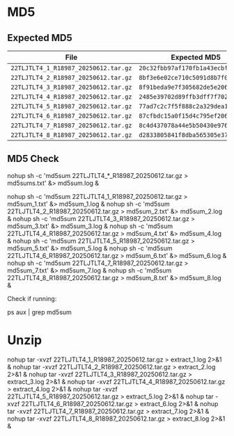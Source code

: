 # MD5
## Expected MD5

| File                                 | Expected MD5                       |
| ------------------------------------ | ---------------------------------- |
| `22TLJTLT4_1_R18987_20250612.tar.gz` | `20c32fbb97af170fb1a43ecbfcaa0f69` |
| `22TLJTLT4_2_R18987_20250612.tar.gz` | `8bf3e6e02ce710c5091d8b7f014ad540` |
| `22TLJTLT4_3_R18987_20250612.tar.gz` | `8f91beda9e7f305682de5e20660dc48d` |
| `22TLJTLT4_4_R18987_20250612.tar.gz` | `2485e39702d89ffb3dff7f702c78152e` |
| `22TLJTLT4_5_R18987_20250612.tar.gz` | `77ad7c2c7f5f888c2a329dea1f0f4281` |
| `22TLJTLT4_6_R18987_20250612.tar.gz` | `87cfbdc15a0f15d4c795ef206a235d4f` |
| `22TLJTLT4_7_R18987_20250612.tar.gz` | `8c4d437078a44e5b50430e976039835f` |
| `22TLJTLT4_8_R18987_20250612.tar.gz` | `d2833805841f8dba565305e378d5dd65` |

## MD5 Check

nohup sh -c 'md5sum 22TLJTLT4_*_R18987_20250612.tar.gz > md5sums.txt' &> md5sum.log &

nohup sh -c 'md5sum 22TLJTLT4_1_R18987_20250612.tar.gz > md5sum_1.txt' &> md5sum_1.log &
nohup sh -c 'md5sum 22TLJTLT4_2_R18987_20250612.tar.gz > md5sum_2.txt' &> md5sum_2.log &
nohup sh -c 'md5sum 22TLJTLT4_3_R18987_20250612.tar.gz > md5sum_3.txt' &> md5sum_3.log &
nohup sh -c 'md5sum 22TLJTLT4_4_R18987_20250612.tar.gz > md5sum_4.txt' &> md5sum_4.log &
nohup sh -c 'md5sum 22TLJTLT4_5_R18987_20250612.tar.gz > md5sum_5.txt' &> md5sum_5.log &
nohup sh -c 'md5sum 22TLJTLT4_6_R18987_20250612.tar.gz > md5sum_6.txt' &> md5sum_6.log &
nohup sh -c 'md5sum 22TLJTLT4_7_R18987_20250612.tar.gz > md5sum_7.txt' &> md5sum_7.log &
nohup sh -c 'md5sum 22TLJTLT4_8_R18987_20250612.tar.gz > md5sum_8.txt' &> md5sum_8.log &

Check if running:

ps aux | grep md5sum

# Unzip

nohup tar -xvzf 22TLJTLT4_1_R18987_20250612.tar.gz > extract_1.log 2>&1 &
nohup tar -xvzf 22TLJTLT4_2_R18987_20250612.tar.gz > extract_2.log 2>&1 &
nohup tar -xvzf 22TLJTLT4_3_R18987_20250612.tar.gz > extract_3.log 2>&1 &
nohup tar -xvzf 22TLJTLT4_4_R18987_20250612.tar.gz > extract_4.log 2>&1 &
nohup tar -xvzf 22TLJTLT4_5_R18987_20250612.tar.gz > extract_5.log 2>&1 &
nohup tar -xvzf 22TLJTLT4_6_R18987_20250612.tar.gz > extract_6.log 2>&1 &
nohup tar -xvzf 22TLJTLT4_7_R18987_20250612.tar.gz > extract_7.log 2>&1 &
nohup tar -xvzf 22TLJTLT4_8_R18987_20250612.tar.gz > extract_8.log 2>&1 &